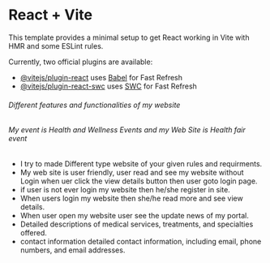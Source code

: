 # React + Vite

This template provides a minimal setup to get React working in Vite with HMR and some ESLint rules.

Currently, two official plugins are available:

- [@vitejs/plugin-react](https://github.com/vitejs/vite-plugin-react/blob/main/packages/plugin-react/README.md) uses [Babel](https://babeljs.io/) for Fast Refresh
- [@vitejs/plugin-react-swc](https://github.com/vitejs/vite-plugin-react-swc) uses [SWC](https://swc.rs/) for Fast Refresh


###### Different features and functionalities of my website
###### My event is Health and Wellness Events and my Web Site is Health fair event
- I try to made Different type website of your given rules and requirments.
- My web site is user friendly, user read and see my website without Login when uer click the view details button then user goto login page.
- if user is not ever login my website then he/she register in site.
- When users login my website then she/he read more and see view details.
- When user open my website user see the update news of my portal.
- Detailed descriptions of medical services, treatments, and specialties offered.
- contact information detailed contact information, including email, phone numbers, and email addresses.